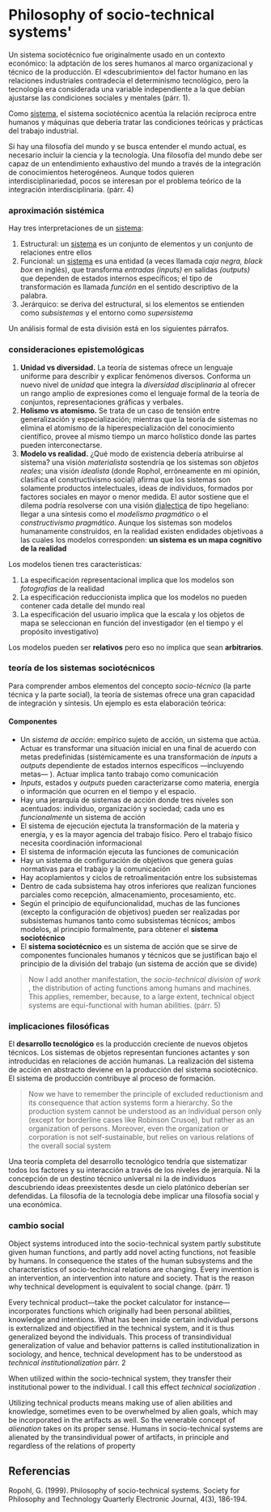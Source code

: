 # Philosophy of socio-technical systems'

Un sistema sociotécnico fue originalmente usado en un contexto económico: la adptación de los seres humanos al marco organizacional y técnico de la producción. El «descubrimiento» del factor humano en las relaciones industriales contradecía el determinismo tecnológico, pero la tecnología era considerada una variable independiente a la que debían ajustarse las condiciones sociales y mentales (párr. 1).

Como [sistema](sistema.md), el sistema sociotécnico acentúa la relación recíproca entre humanos y máquinas que debería tratar las condiciones teóricas y prácticas del trabajo industrial.

Si hay una filosofía del mundo y se busca entender el mundo actual, es necesario incluir la ciencia y la tecnología. Una filosofía del mundo debe ser capaz de un entendimiento exhaustivo del mundo a través de la integración de conocimientos heterogéneos. Aunque todos quieren interdisciplinariedad, pocos se interesan por el problema teórico de la integración interdisciplinaria. (párr. 4)

### aproximación sistémica

Hay tres interpretaciones de un [sistema](sistema.md):

1. Estructural: un [sistema](sistema.md) es un conjunto de elementos y un conjunto de relaciones entre ellos
1. Funcional: un [sistema](sistema.md) es una entidad (a veces llamada *caja negra, black box* en inglés), que transforma *entradas (inputs)* en salidas *(outputs)* que dependen de estados internos específicos; el tipo de transformación es llamada *función* en el sentido descriptivo de la palabra.
1. Jerárquico: se deriva del estructural, si los elementos se entienden como *subsistemas* y el entorno como *supersistema*

Un análisis formal de esta división está en los siguientes párrafos.

### consideraciones epistemológicas

1. **Unidad vs diversidad.** La teoría de sistemas ofrece un lenguaje uniforme para describir y explicar fenómenos diversos. Conforma un nuevo nivel de *unidad*  que integra la *diversidad disciplinaria* al ofrecer un rango amplio de expresiones como el lenguaje formal de la teoría de conjuntos, representaciones gráficas y verbales.
1. **Holismo vs atomismo.** Se trata de un caso de tensión entre generalización y especialización; mientras que la teoría de sistemas no elimina el atomismo de la hiperespecialización del conocimiento científico, provee al mismo tiempo un marco holístico donde las partes pueden interconectarse.
1. **Modelo vs realidad.** ¿Qué modo de existencia debería atribuirse al sistema? una visión *materialista* sostendría qe los sistemas son *objetos reales*; una visión *idealista* (donde Rophol, erróneamente en mi opinión, clasifica el constructivismo social) afirma que los sistemas son solamente productos intelectuales, ideas de individuos, formados por factores sociales en mayor o menor medida. El autor sostiene que el dilema podría resolverse con una visión [dialectica](dialectica.md) de tipo hegeliano: llegar a una síntesis como el *modelismo pragmático* o el *constructivismo pragmático*. Aunque los sistemas son modelos humanamente construidos, en la realidad existen endidades objetivoas a las cuales los modelos corresponden: **un sistema es un mapa cognitivo de la realidad**

Los modelos tienen tres características:

1. La especificación representacional implica que los modelos son *fotografías* de la realidad
1. La especificación reduccionista implica que los modelos no pueden contener cada detalle del mundo real
1. La especificación del usuario implica que la escala y los objetos de mapa se seleccionan en función del investigador (en el tiempo y el propósito investigativo)

Los modelos pueden ser **relativos** pero eso no implica que sean **arbitrarios**.

### teoría de los sistemas sociotécnicos

Para comprender ambos elementos del concepto *socio-técnico* (la parte técnica y la parte social), la teoría de sistemas ofrece una gran capacidad de integración y síntesis. Un ejemplo es esta elaboración teórica:

#### Componentes

* Un *sistema de acción*: empírico sujeto de acción, un sistema que actúa. Actuar es transformar una situación inicial en una final de acuerdo con metas predefinidas (sistémicamente es una transformación de *inputs* a *outputs* dependiente de estados internos específicos  —incluyendo metas— ). Actuar implica tanto trabajo como comunicación
* *Inputs*, estados y *outputs* pueden caracterizarse como materia, energía o información que ocurren en el tiempo y el espacio.
* Hay una jerarquía de sistemas de acción donde tres niveles son acentuados: individuo, organización y sociedad; cada uno es *funcionalmente* un sistema de acción
* El sistema de ejecución ejectuta la transformación de la materia y energía, y es la mayor agencia del trabajo físico. Pero el trabajo físico necesita coordinación informacional
* El sistema de información ejecuta las funciones de comunicación
* Hay un sistema de configuración de objetivos que genera guías normativas para el trabajo y la comunicación
* Hay acoplamientos y ciclos de retroalimentación entre los subsistemas
* Dentro de cada subsistema hay otros inferiores que realizan funciones parciales como recepción, almacenamiento, procesamiento, etc.
* Según el principio de equifuncionalidad, muchas de las funciones (excepto la configuración de objetivos) pueden ser realizadas por subsistemas humanos tanto como subsistemas técnicos; ambos modelos, al principio formalmente, para obtener el **sistema sociotécnico**
* El **sistema sociotécnico** es un sistema de acción que se sirve de componentes funcionales humanos y técnicos que se justifican bajo el principio de la división del trabajo (un sistema de acción que se divide)

 > 
 > Now I add another manifestation, the *socio-technical division of work* , the distribution of acting functions among humans and machines. This applies, remember, because, to a large extent, technical object systems are equi-functional with human abilities. (párr. 5)

### implicaciones filosóficas

El **desarrollo tecnológico** es la producción creciente de nuevos objetos técnicos. Los sistemas de objetos representan funciones actantes y son introducidas en relaciones de acción humanas. La realización del sistema de acción en abstracto deviene en la producción del sistema sociotécnico. El sistema de producción contribuye al proceso de formación.

 > 
 > Now we have to remember the principle of excluded reductionism and its consequence that action systems form a hierarchy. So the production system cannot be understood as an individual person only (except for borderline cases like Robinson Crusoe), but rather as an organization of persons. Moreover, even the organization or corporation is not self-sustainable, but relies on various relations of the overall social system

Una teoría completa del desarrollo tecnológico tendría que sistematizar todos los factores y su interacción a través de los niveles de jerarquía. Ni la concepción de un destino técnico universal ni la de individuos descubriendo ideas preexistentes desde un cielo platónico deberían ser defendidas. La filosofía de la tecnología debe implicar una filosofía social y una económica.

### cambio social

Object systems introduced into the socio-technical system partly substitute given human functions, and partly add novel acting functions, not feasible by humans. In consequence the states of the human subsystems and the characteristics of socio-technical relations are changing. Every invention is an intervention, an intervention into nature and society. That is the reason why technical development is equivalent to social change. (párr. 1)

Every technical product—take the pocket calculator for instance—incorporates functions which originally had been personal abilities, knowledge and intentions. What has been inside certain individual persons is externalized and objectified in the technical system, and it is thus generalized beyond the individuals. This process of transindividual generalization of value and behavior patterns is called institutionalization in sociology, and hence, technical development has to be understood as *technical institutionalization* párr. 2

When utilized within the socio-technical system, they transfer their institutional power to the individual. I call this effect *technical socialization* .

Utilizing technical products means making use of alien abilities and knowledge, sometimes even to be overwhelmed by alien goals, which may be incorporated in the artifacts as well. So the venerable concept of *alienation* takes on its proper sense. Humans in socio-technical systems are alienated by the transindividual power of artifacts, in principle and regardless of the relations of property

## Referencias

Ropohl, G. (1999). Philosophy of socio-technical systems. Society for Philosophy and Technology Quarterly Electronic Journal, 4(3), 186-194.
